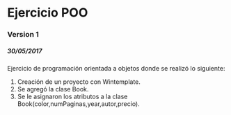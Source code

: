 <h1>Ejercicio POO</h1>
<h3>Version 1</h3>
<h5>30/05/2017</h5>
Ejercicio de programación orientada a objetos donde se realizó lo siguiente:

1. Creación de un proyecto con Wintemplate.
2. Se agregó la clase Book.
3. Se le asignaron los atributos a la clase Book(color,numPaginas,year,autor,precio).